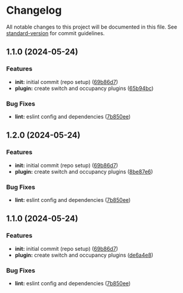 # Changelog

All notable changes to this project will be documented in this file. See [standard-version](https://github.com/conventional-changelog/standard-version) for commit guidelines.

## 1.1.0 (2024-05-24)


### Features

* **init:** initial commit (repo setup) ([69b86d7](https://github.com/dvcol/homebridge-plugin-withings-sleep/commit/69b86d797f98d5484c03ca6f86bedfd89f3df0b6))
* **plugin:** create switch and occupancy plugins ([65b94bc](https://github.com/dvcol/homebridge-plugin-withings-sleep/commit/65b94bccbe0aa9b66f9aa9c77d6cb60196203db5))


### Bug Fixes

* **lint:** eslint config and dependencies ([7b850ee](https://github.com/dvcol/homebridge-plugin-withings-sleep/commit/7b850ee8b1dea8d8f050a22e3be33a8dd6728220))

## 1.2.0 (2024-05-24)


### Features

* **init:** initial commit (repo setup) ([69b86d7](https://github.com/dvcol/homebridge-plugin-withings-sleep/commit/69b86d797f98d5484c03ca6f86bedfd89f3df0b6))
* **plugin:** create switch and occupancy plugins ([8be87e6](https://github.com/dvcol/homebridge-plugin-withings-sleep/commit/8be87e6bc92ee0c88143c34ac6135734252e6f52))


### Bug Fixes

* **lint:** eslint config and dependencies ([7b850ee](https://github.com/dvcol/homebridge-plugin-withings-sleep/commit/7b850ee8b1dea8d8f050a22e3be33a8dd6728220))

## 1.1.0 (2024-05-24)


### Features

* **init:** initial commit (repo setup) ([69b86d7](https://github.com/dvcol/homebridge-plugin-withings-sleep/commit/69b86d797f98d5484c03ca6f86bedfd89f3df0b6))
* **plugin:** create switch and occupancy plugins ([de6a4e8](https://github.com/dvcol/homebridge-plugin-withings-sleep/commit/de6a4e807dfe63049d3ed9c0ba31f2c8da23a84a))


### Bug Fixes

* **lint:** eslint config and dependencies ([7b850ee](https://github.com/dvcol/homebridge-plugin-withings-sleep/commit/7b850ee8b1dea8d8f050a22e3be33a8dd6728220))
